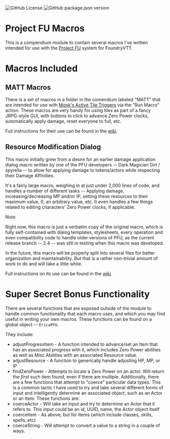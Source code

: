 ![GitHub License](https://img.shields.io/github/license/Unarekin/ProjectFU-Macros)
![GitHub package.json version](https://img.shields.io/github/package-json/v/Unarekin/ProjectFU-Macros)

# Project FU Macros
This is a compendium module to contain several macros I've written intended for use with the [Project FU](https://github.com/League-of-Fabulous-Developers/FoundryVTT-Fabula-Ultima) system for FoundryVTT.

# Macros Included

## MATT Macros
There is a set of macros in a folder in the comendium labeled "MATT" that are intended for use with [Monk's Active Tile Triggers](https://foundryvtt.com/packages/monks-active-tiles/) via the "Run Macro" action.  These macros are very handy for using tiles as part of a fancy JRPG-style GUI, with buttons to click to advance Zero Power clocks, automatically apply damage, reset everyone to full, etc.

Full instructions for their use can be found in the [wiki](https://github.com/Unarekin/ProjectFU-Macros/wiki/MATT-Macros).

## Resource Modification Dialog
This macro initially grew from a desire for an earlier damage application dialog macro written by one of the PFU developers -- Dark Magician Girl / spyrella -- to allow for applying damage to tokens/actors while respecting their Damage Affinities.

It's a fairly large macro, weighing in at just under 2,000 lines of code, and handles a number of different tasks -- Applying damage, increasing/decreasing MP and/or IP, setting these resources to their maximum value, 0, an arbitrary value, etc.  It even handles a few things related to editing characters' Zero Power clocks, if applicable.

> [!NOTE]  
> Right now, this macro is just a verbatim copy of the original macro, which is fully self-contained with dialog templates, stylesheets, every operation and even compatibility code to handle older versions of PFU, as the current release branch -- 2.4 -- was still in testing when this macro was developed.
> 
> In the future, this macro will be properly split into several files for better organization and maintainability.  But that is a rather non-trivial amount of work to do and will take a little while.


Full instructions on its  use can be found in the [wiki](https://github.com/Unarekin/ProjectFU-Macros/wiki/Resource-Modification-Macro)


# Super Secret Bonus Functionality
There are several functions that are exposed outside of the module to handle common functionality that each macro uses, and which you may find useful in writing your own macros.  These functions can be found on a global object -- `EricaPFU`.

They include:
- adjustProgressItem - A function intended to advance/set an Item that has an associated progress with it, which includes Zero Power abilities as well as Misc Abilities with an associated Resource value.
- adjustResource - A function to generically handle adjusting HP, MP, or IP
- findZeroPower - Attempts to locate a Zero Power on an actor.  Will return the *first* such item found, even if there are multiple.
Additionally, there are a few functions that attempt to "coerce" particular data types.  This is a common tactic I have used to try and take several different forms of input and intelligently determine an associated object, such as an Actor or an Item.  These functions are:
- coerceActor - Will take an input and try to determine an Actor that it refers to.  This input could be an id, UUID, name, the Actor object itself
- coerceItem - As above, but for Items (which include classes, skills, spells, etc)
- coerceString - Will attempt to convert a value to a string in a couple of ways.
